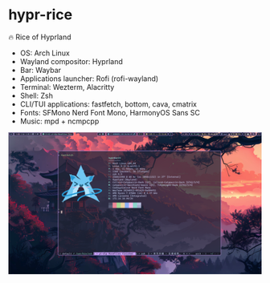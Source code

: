 # hypr-rice
:fire: Rice of Hyprland

- OS: Arch Linux
- Wayland compositor: Hyprland
- Bar: Waybar
- Applications launcher: Rofi (rofi-wayland)
- Terminal: Wezterm, Alacritty
- Shell: Zsh
- CLI/TUI applications: fastfetch, bottom, cava, cmatrix
- Fonts: SFMono Nerd Font Mono, HarmonyOS Sans SC
- Music: mpd + ncmpcpp

![archlinux](https://github.com/pengshp/images/blob/011c955ee1d9e613ebc1019fe9d9fd3c299605cb/2024-11-11-134428_hyprshot.png)
